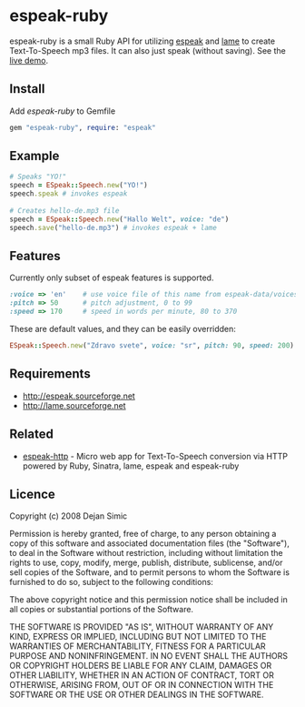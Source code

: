 espeak-ruby
===========

espeak-ruby is a small Ruby API for utilizing [espeak](http://espeak.sourceforge.net) and [lame](http://lame.sourceforge.net/) to create Text-To-Speech mp3 files. It can also just speak (without saving).
See the [live demo](http://rors.org/demos/espeak-ruby).

Install
-------

Add _espeak-ruby_ to Gemfile

```ruby
gem "espeak-ruby", require: "espeak"
```

Example
-------

```ruby
# Speaks "YO!"
speech = ESpeak::Speech.new("YO!")
speech.speak # invokes espeak
  
# Creates hello-de.mp3 file
speech = ESpeak::Speech.new("Hallo Welt", voice: "de")
speech.save("hello-de.mp3") # invokes espeak + lame
```

Features
--------

Currently only subset of espeak features is supported. 

```ruby
:voice => 'en'    # use voice file of this name from espeak-data/voices
:pitch => 50      # pitch adjustment, 0 to 99
:speed => 170     # speed in words per minute, 80 to 370
```

These are default values, and they can be easily overridden:

```ruby
ESpeak::Speech.new("Zdravo svete", voice: "sr", pitch: 90, speed: 200).speak
```

Requirements
------------

* <http://espeak.sourceforge.net>
* <http://lame.sourceforge.net>

Related
-------

* [espeak-http](http://github.com/dejan/espeak-http) - Micro web app for Text-To-Speech conversion via HTTP powered by Ruby, Sinatra, lame, espeak and espeak-ruby

Licence
-------

Copyright (c) 2008 Dejan Simic

Permission is hereby granted, free of charge, to any person obtaining
a copy of this software and associated documentation files (the
"Software"), to deal in the Software without restriction, including
without limitation the rights to use, copy, modify, merge, publish,
distribute, sublicense, and/or sell copies of the Software, and to
permit persons to whom the Software is furnished to do so, subject to
the following conditions:

The above copyright notice and this permission notice shall be
included in all copies or substantial portions of the Software.

THE SOFTWARE IS PROVIDED "AS IS", WITHOUT WARRANTY OF ANY KIND,
EXPRESS OR IMPLIED, INCLUDING BUT NOT LIMITED TO THE WARRANTIES OF
MERCHANTABILITY, FITNESS FOR A PARTICULAR PURPOSE AND
NONINFRINGEMENT. IN NO EVENT SHALL THE AUTHORS OR COPYRIGHT HOLDERS BE
LIABLE FOR ANY CLAIM, DAMAGES OR OTHER LIABILITY, WHETHER IN AN ACTION
OF CONTRACT, TORT OR OTHERWISE, ARISING FROM, OUT OF OR IN CONNECTION
WITH THE SOFTWARE OR THE USE OR OTHER DEALINGS IN THE SOFTWARE.

